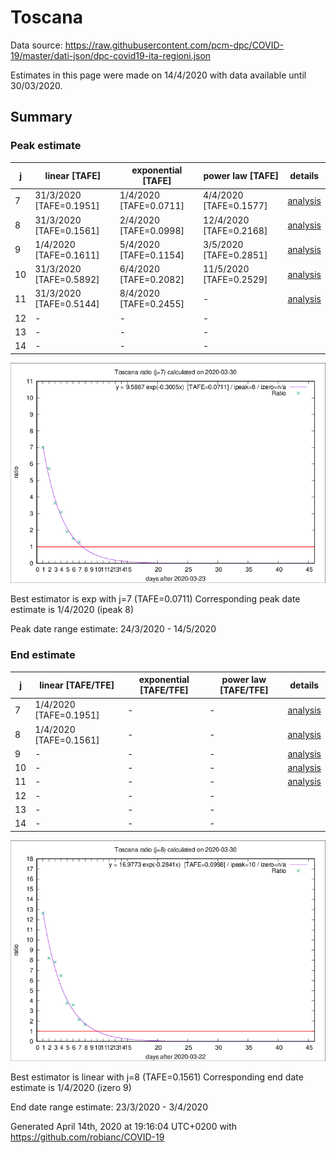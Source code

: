 # Toscana


Data source: https://raw.githubusercontent.com/pcm-dpc/COVID-19/master/dati-json/dpc-covid19-ita-regioni.json

Estimates in this page were made on 14/4/2020 with data available until 30/03/2020.


## Summary 

### Peak estimate 
|j|linear [TAFE]|exponential [TAFE]|power law [TAFE]|details|
|---|----|-----------|---------|-------|
|7|31/3/2020 [TAFE=0.1951]|1/4/2020 [TAFE=0.0711]|4/4/2020 [TAFE=0.1577]|[analysis](COVID-19_toscana_j7_2020-03-30.md)|
|8|31/3/2020 [TAFE=0.1561]|2/4/2020 [TAFE=0.0998]|12/4/2020 [TAFE=0.2168]|[analysis](COVID-19_toscana_j8_2020-03-30.md)|
|9|1/4/2020 [TAFE=0.1611]|5/4/2020 [TAFE=0.1154]|3/5/2020 [TAFE=0.2851]|[analysis](COVID-19_toscana_j9_2020-03-30.md)|
|10|31/3/2020 [TAFE=0.5892]|6/4/2020 [TAFE=0.2082]|11/5/2020 [TAFE=0.2529]|[analysis](COVID-19_toscana_j10_2020-03-30.md)|
|11|31/3/2020 [TAFE=0.5144]|8/4/2020 [TAFE=0.2455]|-|[analysis](COVID-19_toscana_j11_2020-03-30.md)|
|12|-|-|-||
|13|-|-|-||
|14|-|-|-||

![best peak estimate](COVID-19_toscana_j7_2020-03-30.png)

Best estimator is exp with j=7 (TAFE=0.0711)
Corresponding peak date estimate is 1/4/2020 (ipeak 8)


Peak date range estimate: 24/3/2020 - 14/5/2020

### End estimate 
|j|linear [TAFE/TFE]|exponential [TAFE/TFE]|power law [TAFE/TFE]|details|
|---|----|-----------|---------|-------|
|7|1/4/2020 [TAFE=0.1951]|-|-|[analysis](COVID-19_toscana_j7_2020-03-30.md)|
|8|1/4/2020 [TAFE=0.1561]|-|-|[analysis](COVID-19_toscana_j8_2020-03-30.md)|
|9|-|-|-|[analysis](COVID-19_toscana_j9_2020-03-30.md)|
|10|-|-|-|[analysis](COVID-19_toscana_j10_2020-03-30.md)|
|11|-|-|-|[analysis](COVID-19_toscana_j11_2020-03-30.md)|
|12|-|-|-||
|13|-|-|-||
|14|-|-|-||

![best zero estimate](COVID-19_toscana_j8_2020-03-30.png)

Best estimator is linear with j=8 (TAFE=0.1561)
Corresponding end date estimate is 1/4/2020 (izero 9)


End date range estimate: 23/3/2020 - 3/4/2020

Generated April 14th, 2020 at 19:16:04 UTC+0200 with https://github.com/robianc/COVID-19
